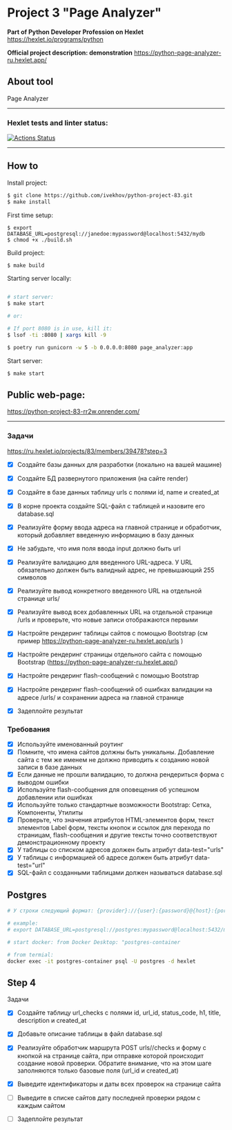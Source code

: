 # Project 3 "Page Analyzer"

**Part of Python Developer Profession on Hexlet**
https://hexlet.io/programs/python

**Official project description: demonstration**
https://python-page-analyzer-ru.hexlet.app/


## About tool

Page Analyzer

---



### Hexlet tests and linter status:
[![Actions Status](https://github.com/ivekhov/python-project-83/actions/workflows/hexlet-check.yml/badge.svg)](https://github.com/ivekhov/python-project-83/actions)


----
## How to


Install project: 
```bash
$ git clone https://github.com/ivekhov/python-project-83.git
$ make install
```

First time setup:

```bash:
$ export DATABASE_URL=postgresql://janedoe:mypassword@localhost:5432/mydb
$ chmod +x ./build.sh
```


Build project:

```bash
$ make build
```


Starting server locally:

```bash

# start server:
$ make start

# or:

# If port 8080 is in use, kill it:
$ lsof -ti :8080 | xargs kill -9

$ poetry run gunicorn -w 5 -b 0.0.0.0:8080 page_analyzer:app
```




Start server:
```bash
$ make start
```

## Public web-page:

https://python-project-83-rr2w.onrender.com/

----

### Задачи
https://ru.hexlet.io/projects/83/members/39478?step=3 


- [x] Создайте базы данных для разработки (локально на вашей машине) 

- [x] Создайте БД развернутого приложения (на сайте render)

- [x] Создайте в базе данных таблицу urls с полями id, name и created_at

- [x] В корне проекта создайте SQL-файл с таблицей и назовите его database.sql

- [x] Реализуйте форму ввода адреса на главной странице и обработчик, который добавляет введенную информацию в базу данных

- [x] Не забудьте, что имя поля ввода input должно быть url

- [x] Реализуйте валидацию для введенного URL-адреса. У URL обязательно должен быть валидный адрес, не превышающий 255 символов

- [x] Реализуйте вывод конкретного введенного URL на отдельной странице urls/<id>

- [x] Реализуйте вывод всех добавленных URL на отдельной странице /urls и проверьте, что новые записи отображаются первыми

- [x] Настройте рендеринг таблицы сайтов с помощью Bootstrap (см пример https://python-page-analyzer-ru.hexlet.app/urls )

- [x] Настройте рендеринг страницы отдельного сайта с помощью Bootstrap (https://python-page-analyzer-ru.hexlet.app/)

- [x] Настройте рендеринг flash-сообщений с помощью Bootstrap

- [x] Настройте рендеринг flash-сообщений об ошибках валидации на адресе /urls/ и сохранении адреса на главной странице

- [x] Задеплойте результат


### Требования
- [x] Используйте именованный роутинг
- [x] Помните, что имена сайтов должны быть уникальны. Добавление сайта с тем же именем не должно приводить к созданию новой записи в базе данных
- [x] Если данные не прошли валидацию, то должна рендериться форма с выводом ошибки
- [x] Используйте flash-сообщения для оповещения об успешном добавлении или ошибках
- [x] Используйте только стандартные возможности Bootstrap: Сетка, Компоненты, Утилиты
- [x] Проверьте, что значения атрибутов HTML-элементов форм, текст элементов Label форм, тексты кнопок и ссылок для перехода по страницам, flash-сообщения и другие тексты точно соответствуют демонстрационному проекту
- [x] У таблицы со списком адресов должен быть атрибут data-test="urls"
- [x] У таблицы с информацией об адресе должен быть атрибут data-test="url"
- [x] SQL-файл с созданными таблицами должен называться database.sql

## Postgres

```bash
# У строки следующий формат: {provider}://{user}:{password}@{host}:{port}/{db}

# example: 
# export DATABASE_URL=postgresql://postgres:mypassword@localhost:5432/mydb

# start docker: from Docker Desktop: "postgres-container

# from termial:
docker exec -it postgres-container psql -U postgres -d hexlet
```


## Step 4


Задачи
- [x] Создайте таблицу url_checks с полями id, url_id, status_code, h1, title, description и created_at
- [x] Добавьте описание таблицы в файл database.sql
- [x] Реализуйте обработчик маршрута POST urls/<id>/checks и форму с кнопкой на странице сайта, при отправке которой происходит создание новой проверки. Обратите внимание, что на этом шаге заполняются только базовые поля (url_id и created_at)
- [x] Выведите идентификаторы и даты всех проверок на странице сайта
- [ ] Выведите в списке сайтов дату последней проверки рядом с каждым сайтом
- [ ] Задеплойте результат

    